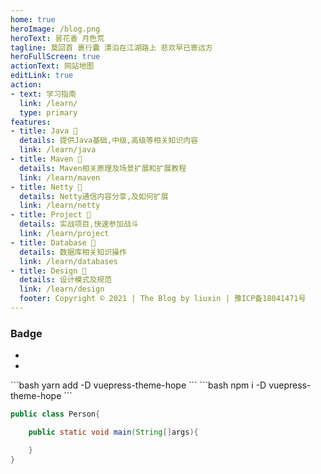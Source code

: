 ```yaml
---
home: true
heroImage: /blog.png
heroText: 昙花香 月色荒
tagline: 莫回首 裹行囊 漂泊在江湖路上 悲欢早已寄远方
heroFullScreen: true
actionText: 网站地图
editLink: true
action:
- text: 学习指南
  link: /learn/
  type: primary
features:
- title: Java 🧰
  details: 提供Java基础,中级,高级等相关知识内容
  link: /learn/java
- title: Maven 📝
  details: Maven相关原理及场景扩展和扩展教程
  link: /learn/maven
- title: Netty 🎨
  details: Netty通信内容分享,及如何扩展
  link: /learn/netty
- title: Project 🌙
  details: 实战项目,快速参加战斗
  link: /learn/project
- title: Database 📡
  details: 数据库相关知识操作
  link: /learn/databases
- title: Design 🔧
  details: 设计模式及规范
  link: /learn/design
  footer: Copyright © 2021 | The Blog by liuxin | 豫ICP备18041471号
---
```



### Badge
- <Badge text="Building" type="warn"/>
- <Badge text="MrHope" color="grey" />

<CodeGroup>
<CodeGroupItem title="yarn">
```bash
yarn add -D vuepress-theme-hope
```
</CodeGroupItem>

<CodeGroupItem title="npm" active>
```bash
npm i -D vuepress-theme-hope
```
</CodeGroupItem>
</CodeGroup>


```java {2}
public class Person{

    public static void main(String[]args){

    }
}
```
